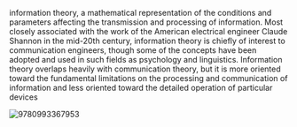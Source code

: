 information theory, a mathematical representation of the conditions and parameters affecting the transmission and processing of information.
Most closely associated with the work of the American electrical engineer Claude Shannon in the mid-20th century, 
information theory is chiefly of interest to communication engineers, though some of the concepts have been adopted and used in such fields as psychology and linguistics. 
Information theory overlaps heavily with communication theory, but it is more oriented toward the fundamental limitations on the processing and communication of information and less oriented toward the detailed operation of particular devices

![9780993367953](https://github.com/DarkStarStrix/Infomation-Theory/assets/108637439/c46dd7fd-b1aa-4ea8-ad7c-2fb903df9ea7)
